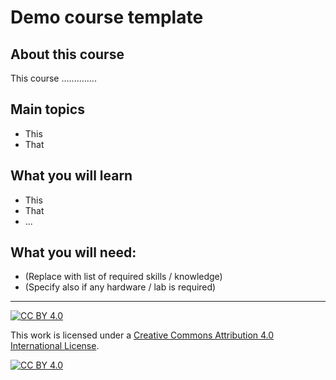 # Demo course template
## About this course
This course ..............

## Main topics
* This
* That

## What you will learn
* This
* That
* ...

## What you will need:
* (Replace with list of required skills / knowledge)
* (Specify also if any hardware / lab is required)

***
[![CC BY 4.0][cc-by-shield]][cc-by]

This work is licensed under a
[Creative Commons Attribution 4.0 International License][cc-by].

[![CC BY 4.0][cc-by-image]][cc-by]

[cc-by]: http://creativecommons.org/licenses/by/4.0/
[cc-by-image]: https://i.creativecommons.org/l/by/4.0/88x31.png
[cc-by-shield]: https://img.shields.io/badge/License-CC%20BY%204.0-lightgrey.svg

